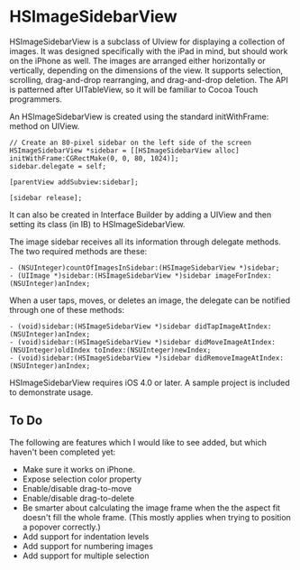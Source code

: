 HSImageSidebarView
==================

HSImageSidebarView is a subclass of UIview for displaying a collection of images.
It was designed specifically with the iPad in mind, but should work on the iPhone
as well. The images are arranged either horizontally or vertically, depending on the
dimensions of the view. It supports selection, scrolling, drag-and-drop
rearranging, and drag-and-drop deletion. The API is patterned after UITableView,
so it will be familiar to Cocoa Touch programmers.

An HSImageSidebarView is created using the standard initWithFrame: method
on UIView.

    // Create an 80-pixel sidebar on the left side of the screen
    HSImageSidebarView *sidebar = [[HSImageSidebarView alloc] initWithFrame:CGRectMake(0, 0, 80, 1024)];
    sidebar.delegate = self;
    
    [parentView addSubview:sidebar];
    
    [sidebar release];

It can also be created in Interface Builder by adding a UIView and then setting
its class (in IB) to HSImageSidebarView.

The image sidebar receives all its information through delegate methods. The
two required methods are these:

    - (NSUInteger)countOfImagesInSidebar:(HSImageSidebarView *)sidebar;
    - (UIImage *)sidebar:(HSImageSidebarView *)sidebar imageForIndex:(NSUInteger)anIndex;

When a user taps, moves, or deletes an image, the delegate can be notified through
one of these methods:

    - (void)sidebar:(HSImageSidebarView *)sidebar didTapImageAtIndex:(NSUInteger)anIndex;
    - (void)sidebar:(HSImageSidebarView *)sidebar didMoveImageAtIndex:(NSUInteger)oldIndex toIndex:(NSUInteger)newIndex;
    - (void)sidebar:(HSImageSidebarView *)sidebar didRemoveImageAtIndex:(NSUInteger)anIndex;
    
HSImageSidebarView requires iOS 4.0 or later. A sample project is included to
demonstrate usage.

To Do
-----

The following are features which I would like to see added, but which haven't
been completed yet:

- Make sure it works on iPhone.
- Expose selection color property
- Enable/disable drag-to-move
- Enable/disable drag-to-delete
- Be smarter about calculating the image frame when the the aspect fit 
  doesn't fill the whole frame. (This mostly applies when trying to position
  a popover correctly.)
- Add support for indentation levels
- Add support for numbering images
- Add support for multiple selection